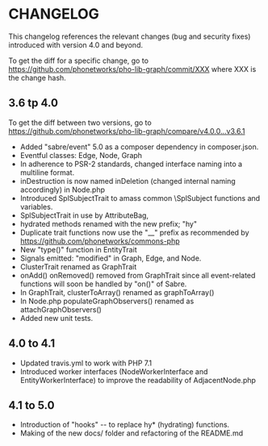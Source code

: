 # CHANGELOG

This changelog references the relevant changes (bug and security fixes) introduced with version 4.0 and beyond.

To get the diff for a specific change, go to https://github.com/phonetworks/pho-lib-graph/commit/XXX where XXX is the change hash.

## 3.6 tp 4.0

To get the diff between two versions, go to https://github.com/phonetworks/pho-lib-graph/compare/v4.0.0...v3.6.1

* Added "sabre/event" 5.0 as a composer dependency in composer.json.
* Eventful classes: Edge, Node, Graph
* In adherence to PSR-2 standards, changed interface naming into a multiline format.
* inDestruction is now named inDeletion (changed internal naming accordingly) in Node.php
* Introduced SplSubjectTrait to amass common \SplSubject functions and variables. 
* SplSubjectTrait in use by AttributeBag,
* hydrated methods renamed with the new prefix; "hy"
* Duplicate trait functions now use the "\_\_" prefix as recommended by https://github.com/phonetworks/commons-php
* New "type()" function in EntityTrait
* Signals emitted: "modified" in Graph, Edge, and Node.
* ClusterTrait renamed as GraphTrait
* onAdd() onRemoved() removed from GraphTrait since all event-related functions will soon be handled by "on()" of Sabre.
* In GraphTrait, clusterToArray() renamed as graphToArray()
* In Node.php populateGraphObservers() renamed as attachGraphObservers()
* Added new unit tests.

## 4.0 to 4.1

* Updated travis.yml to work with PHP 7.1
* Introduced worker interfaces (NodeWorkerInterface and EntityWorkerInterface) to improve the readability of AdjacentNode.php

## 4.1 to 5.0

* Introduction of "hooks" -- to replace hy\* (hydrating) functions.
* Making of the new docs/ folder and refactoring of the README.md
